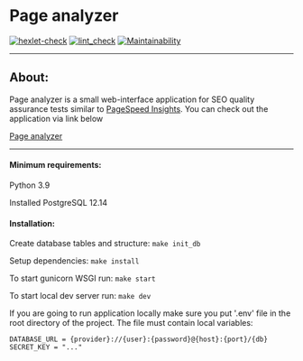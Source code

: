 # Page analyzer
[![hexlet-check](https://github.com/SHArtyom/python-project-83/actions/workflows/hexlet-check.yml/badge.svg)](https://github.com/SHArtyom/python-project-83/actions/workflows/hexlet-check.yml)
[![lint_check](https://github.com/SHArtyom/python-project-83/actions/workflows/Lint_check.yml/badge.svg)](https://github.com/SHArtyom/python-project-83/actions/workflows/Lint_check.yml)
[![Maintainability](https://api.codeclimate.com/v1/badges/da6d168f994cbb579606/maintainability)](https://codeclimate.com/github/SHArtyom/python-project-83/maintainability)

____
## About:
Page analyzer is a small web-interface application for SEO quality assurance tests similar to [PageSpeed Insights](https://pagespeed.web.dev/).
You can check out the application via link below

[Page analyzer](https://python-project-83-production-ac21.up.railway.app/)
____
#### Minimum requirements:
Python 3.9

Installed PostgreSQL 12.14
#### Installation:
Create database tables and structure:
```make init_db```

Setup dependencies:
```make install```

To start gunicorn WSGI run:
```make start```

To start local dev server run:
```make dev```

If you are going to run application locally make sure you put '.env' file in the root directory of the project. The file must contain local variables:
```
DATABASE_URL = {provider}://{user}:{password}@{host}:{port}/{db}
SECRET_KEY = "..."
```
